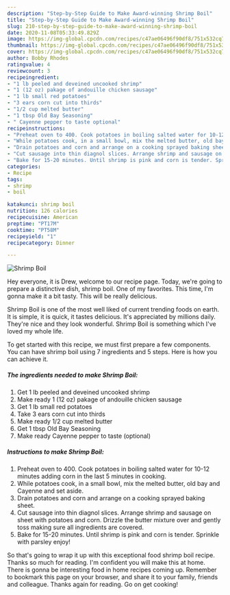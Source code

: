 ```yaml
---
description: "Step-by-Step Guide to Make Award-winning Shrimp Boil"
title: "Step-by-Step Guide to Make Award-winning Shrimp Boil"
slug: 210-step-by-step-guide-to-make-award-winning-shrimp-boil
date: 2020-11-08T05:33:49.829Z
image: https://img-global.cpcdn.com/recipes/c47ae06496f90df8/751x532cq70/shrimp-boil-recipe-main-photo.jpg
thumbnail: https://img-global.cpcdn.com/recipes/c47ae06496f90df8/751x532cq70/shrimp-boil-recipe-main-photo.jpg
cover: https://img-global.cpcdn.com/recipes/c47ae06496f90df8/751x532cq70/shrimp-boil-recipe-main-photo.jpg
author: Bobby Rhodes
ratingvalue: 4
reviewcount: 3
recipeingredient:
- "1 lb peeled and deveined uncooked shrimp"
- "1 (12 oz) pakage of andouille chicken sausage"
- "1 lb small red potatoes"
- "3 ears corn cut into thirds"
- "1/2 cup melted butter"
- "1 tbsp Old Bay Seasoning"
- " Cayenne pepper to taste optional"
recipeinstructions:
- "Preheat oven to 400. Cook potatoes in boiling salted water for 10-12 minutes adding corn in the last 5 minutes in cooking."
- "While potatoes cook, in a small bowl, mix the melted butter, old bay and Cayenne and set aside."
- "Drain potatoes and corn and arrange on a cooking sprayed baking sheet."
- "Cut sausage into thin diagnol slices. Arrange shrimp and sausage on sheet with potatoes and corn. Drizzle the butter mixture over and gently toss making sure all ingredients are covered."
- "Bake for 15-20 minutes. Until shrimp is pink and corn is tender. Sprinkle with parsley enjoy!"
categories:
- Recipe
tags:
- shrimp
- boil

katakunci: shrimp boil 
nutrition: 126 calories
recipecuisine: American
preptime: "PT17M"
cooktime: "PT58M"
recipeyield: "1"
recipecategory: Dinner

---
```



![Shrimp Boil](https://img-global.cpcdn.com/recipes/c47ae06496f90df8/751x532cq70/shrimp-boil-recipe-main-photo.jpg)

Hey everyone, it is Drew, welcome to our recipe page. Today, we're going to prepare a distinctive dish, shrimp boil. One of my favorites. This time, I'm gonna make it a bit tasty. This will be really delicious.



Shrimp Boil is one of the most well liked of current trending foods on earth. It is simple, it is quick, it tastes delicious. It's appreciated by millions daily. They're nice and they look wonderful. Shrimp Boil is something which I've loved my whole life.


To get started with this recipe, we must first prepare a few components. You can have shrimp boil using 7 ingredients and 5 steps. Here is how you can achieve it.

<!--inarticleads1-->

##### The ingredients needed to make Shrimp Boil:

1. Get 1 lb peeled and deveined uncooked shrimp
1. Make ready 1 (12 oz) pakage of andouille chicken sausage
1. Get 1 lb small red potatoes
1. Take 3 ears corn cut into thirds
1. Make ready 1/2 cup melted butter
1. Get 1 tbsp Old Bay Seasoning
1. Make ready  Cayenne pepper to taste (optional)




<!--inarticleads2-->

##### Instructions to make Shrimp Boil:

1. Preheat oven to 400. Cook potatoes in boiling salted water for 10-12 minutes adding corn in the last 5 minutes in cooking.
1. While potatoes cook, in a small bowl, mix the melted butter, old bay and Cayenne and set aside.
1. Drain potatoes and corn and arrange on a cooking sprayed baking sheet.
1. Cut sausage into thin diagnol slices. Arrange shrimp and sausage on sheet with potatoes and corn. Drizzle the butter mixture over and gently toss making sure all ingredients are covered.
1. Bake for 15-20 minutes. Until shrimp is pink and corn is tender. Sprinkle with parsley enjoy!




So that's going to wrap it up with this exceptional food shrimp boil recipe. Thanks so much for reading. I'm confident you will make this at home. There is gonna be interesting food in home recipes coming up. Remember to bookmark this page on your browser, and share it to your family, friends and colleague. Thanks again for reading. Go on get cooking!
